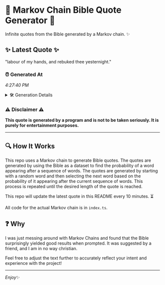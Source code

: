 # 📖 Markov Chain Bible Quote Generator 📖

Infinite quotes from the Bible generated by a Markov chain. ✨

## ✨ Latest Quote ✨
"labour of my hands, and rebuked thee yesternight."

### ⏰ Generated At
*4:27:40 PM*

<details>
    <summary>🛠️ Generation Details</summary>
    <p>
        <strong>🌱 Seed:</strong> labour<br>
        <strong>🔄 Iterations:</strong> 7<br>
        <strong>📜 Context History:</strong><br>[ labour ]: of<br>[ labour, of ]: my<br>[ labour, of, my ]: hands,<br>[ labour, of, my, hands, ]: and<br>[ labour, of, my, hands,, and ]: rebuked<br>[ labour, of, my, hands,, and, rebuked ]: thee<br>[ of, my, hands,, and, rebuked, thee ]: yesternight.<br>
    </p>
</details>

### ⚠️ Disclaimer ⚠️
**This quote is generated by a program and is not to be taken seriously. It is purely for entertainment purposes.**

---

## 🔍 How It Works

This repo uses a Markov chain to generate Bible quotes. The quotes are generated by using the Bible as a dataset to find the probability of a word appearing after a sequence of words. The quotes are generated by starting with a random word and then selecting the next word based on the probability of it appearing after the current sequence of words. This process is repeated until the desired length of the quote is reached.

This repo will update the latest quote in this README every 10 minutes. ⏳

All code for the actual Markov chain is in `index.ts`.

## ❓ Why

I was just messing around with Markov Chains and found that the Bible surprisingly yielded good results when prompted. 
It was suggested by a friend, and I am in no way christian.

Feel free to adjust the text further to accurately reflect your intent and experience with the project!

---

*Enjoy*✨
